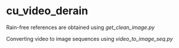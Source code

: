 # cu_video_derain
 
Rain-free references are obtained using *get_clean_image.py*

Converting video to image sequences using *video_to_image_seq.py*